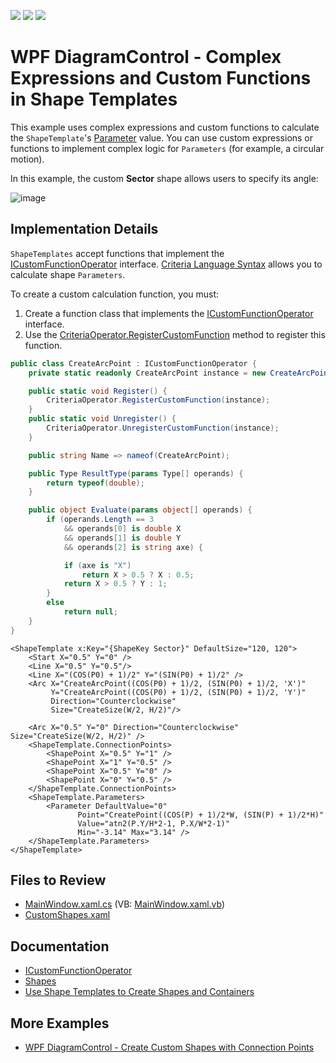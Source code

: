<!-- default badges list -->
![](https://img.shields.io/endpoint?url=https://codecentral.devexpress.com/api/v1/VersionRange/657661393/17.1.3%2B)
[![](https://img.shields.io/badge/Open_in_DevExpress_Support_Center-FF7200?style=flat-square&logo=DevExpress&logoColor=white)](https://supportcenter.devexpress.com/ticket/details/T1174053)
[![](https://img.shields.io/badge/📖_How_to_use_DevExpress_Examples-e9f6fc?style=flat-square)](https://docs.devexpress.com/GeneralInformation/403183)
<!-- default badges end -->

# WPF DiagramControl - Complex Expressions and Custom Functions in Shape Templates

This example uses complex expressions and custom functions to calculate the `ShapeTemplate`'s [Parameter](https://docs.devexpress.com/CoreLibraries/DevExpress.Diagram.Core.Shapes.Parameter) value. You can use custom expressions or functions to implement complex logic for `Parameters` (for example, a circular motion).

In this example, the custom **Sector** shape allows users to specify its angle:

![image](https://github.com/DevExpress-Examples/wpf-diagram-use-custom-functions-in-shape-templates/assets/65009440/a6add799-19b3-4f95-ba2e-4a47d5f07fbe)

## Implementation Details

`ShapeTemplates` accept functions that implement the [ICustomFunctionOperator](https://docs.devexpress.com/CoreLibraries/DevExpress.Data.Filtering.ICustomFunctionOperator) interface. [Criteria Language Syntax](https://docs.devexpress.com/CoreLibraries/4928/devexpress-data-library/criteria-language-syntax) allows you to calculate shape `Parameters`.

To create a custom calculation function, you must:

1. Create a function class that implements the [ICustomFunctionOperator](https://docs.devexpress.com/CoreLibraries/DevExpress.Data.Filtering.ICustomFunctionOperator) interface.
2. Use the [CriteriaOperator.RegisterCustomFunction](https://docs.devexpress.com/CoreLibraries/DevExpress.Data.Filtering.CriteriaOperator.RegisterCustomFunction(DevExpress.Data.Filtering.ICustomFunctionOperator)) method to register this function.

```cs
public class CreateArcPoint : ICustomFunctionOperator {
	private static readonly CreateArcPoint instance = new CreateArcPoint();

	public static void Register() {
		CriteriaOperator.RegisterCustomFunction(instance);
	}
	public static void Unregister() {
		CriteriaOperator.UnregisterCustomFunction(instance);
	}

	public string Name => nameof(CreateArcPoint);

	public Type ResultType(params Type[] operands) {
		return typeof(double);
	}

	public object Evaluate(params object[] operands) {
		if (operands.Length == 3
			&& operands[0] is double X
			&& operands[1] is double Y
			&& operands[2] is string axe) {

			if (axe is "X")
				return X > 0.5 ? X : 0.5;
			return X > 0.5 ? Y : 1;
		}
		else
			return null;
	}
}
```

```xaml
<ShapeTemplate x:Key="{ShapeKey Sector}" DefaultSize="120, 120">
	<Start X="0.5" Y="0" />
	<Line X="0.5" Y="0.5"/>
	<Line X="(COS(P0) + 1)/2" Y="(SIN(P0) + 1)/2" />
	<Arc X="CreateArcPoint((COS(P0) + 1)/2, (SIN(P0) + 1)/2, 'X')"
		 Y="CreateArcPoint((COS(P0) + 1)/2, (SIN(P0) + 1)/2, 'Y')"
		 Direction="Counterclockwise"
		 Size="CreateSize(W/2, H/2)"/>

	<Arc X="0.5" Y="0" Direction="Counterclockwise" Size="CreateSize(W/2, H/2)" />
	<ShapeTemplate.ConnectionPoints>
		<ShapePoint X="0.5" Y="1" />
		<ShapePoint X="1" Y="0.5" />
		<ShapePoint X="0.5" Y="0" />
		<ShapePoint X="0" Y="0.5" />
	</ShapeTemplate.ConnectionPoints>
	<ShapeTemplate.Parameters>
		<Parameter DefaultValue="0"
			   Point="CreatePoint((COS(P) + 1)/2*W, (SIN(P) + 1)/2*H)"
			   Value="atn2(P.Y/H*2-1, P.X/W*2-1)"
			   Min="-3.14" Max="3.14" />
	</ShapeTemplate.Parameters>
</ShapeTemplate>
```

## Files to Review

- [MainWindow.xaml.cs](./CS/WpfApp13/MainWindow.xaml.cs) (VB: [MainWindow.xaml.vb](./VB/WpfApp13/MainWindow.xaml.vb))
- [CustomShapes.xaml](./CS/WpfApp13/CustomShapes.xaml)

## Documentation

- [ICustomFunctionOperator](https://docs.devexpress.com/CoreLibraries/DevExpress.Data.Filtering.ICustomFunctionOperator)
- [Shapes](https://docs.devexpress.com/WPF/116099/controls-and-libraries/diagram-control/diagram-items/shapes)
- [Use Shape Templates to Create Shapes and Containers](https://docs.devexpress.com/WPF/117037/controls-and-libraries/diagram-control/diagram-items/creating-shapes-and-containers-using-shape-templates)

## More Examples

- [WPF DiagramControl - Create Custom Shapes with Connection Points](https://github.com/DevExpress-Examples/wpf-diagramdesigner-create-custom-shapes-with-connection-points)
